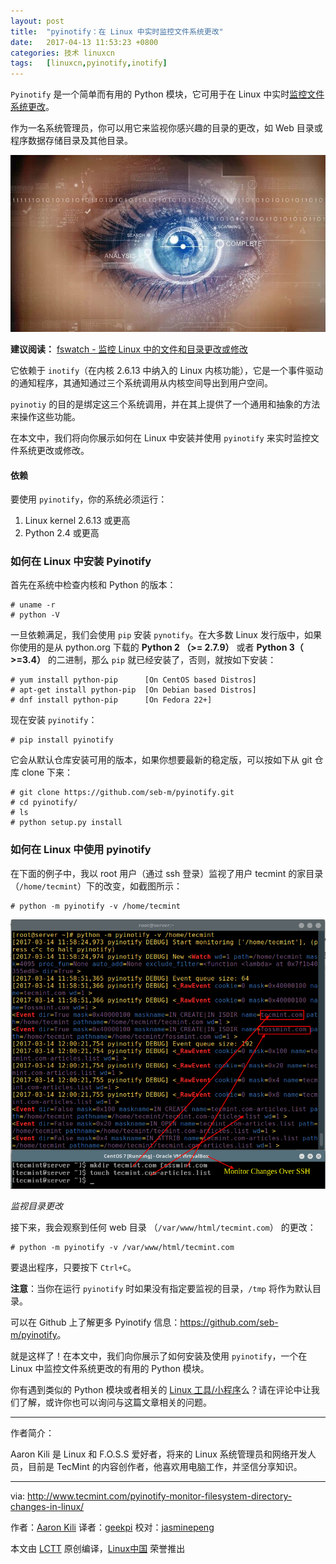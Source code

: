 ```yaml
---
layout: post
title:	"pyinotify：在 Linux 中实时监控文件系统更改"
date:	2017-04-13 11:53:23 +0800 
categories:	技术 linuxcn 
tags:	[linuxcn,pyinotify,inotify]
---
```



`Pyinotify` 是一个简单而有用的 Python 模块，它可用于在 Linux 中实时[监控文件系统更改](http://www.tecmint.com/fswatch-monitors-files-and-directory-changes-modifications-in-linux/)。


作为一名系统管理员，你可以用它来监视你感兴趣的目录的更改，如 Web 目录或程序数据存储目录及其他目录。


![](/Asserts/Images/album/201704/13/115317spul9psb2pzp7q5b.jpg)


**建议阅读：** [fswatch - 监控 Linux 中的文件和目录更改或修改](http://www.tecmint.com/fswatch-monitors-files-and-directory-changes-modifications-in-linux/)


它依赖于 `inotify`（在内核 2.6.13 中纳入的 Linux 内核功能），它是一个事件驱动的通知程序，其通知通过三个系统调用从内核空间导出到用户空间。


`pyinotiy` 的目的是绑定这三个系统调用，并在其上提供了一个通用和抽象的方法来操作这些功能。


在本文中，我们将向你展示如何在 Linux 中安装并使用 `pyinotify` 来实时监控文件系统更改或修改。


#### 依赖


要使用 `pyinotify`，你的系统必须运行：


1. Linux kernel 2.6.13 或更高
2. Python 2.4 或更高


### 如何在 Linux 中安装 Pyinotify


首先在系统中检查内核和 Python 的版本：



```
# uname -r 
# python -V

```

一旦依赖满足，我们会使用 `pip` 安装 `pynotify`。在大多数 Linux 发行版中，如果你使用的是从 python.org 下载的 **Python 2 （>= 2.7.9）** 或者 **Python 3（ >=3.4）** 的二进制，那么 `pip` 就已经安装了，否则，就按如下安装：



```
# yum install python-pip      [On CentOS based Distros]
# apt-get install python-pip  [On Debian based Distros]
# dnf install python-pip      [On Fedora 22+]

```

现在安装 `pyinotify`：



```
# pip install pyinotify

```

它会从默认仓库安装可用的版本，如果你想要最新的稳定版，可以按如下从 git 仓库 clone 下来：



```
# git clone https://github.com/seb-m/pyinotify.git
# cd pyinotify/
# ls
# python setup.py install

```

### 如何在 Linux 中使用 pyinotify


在下面的例子中，我以 root 用户（通过 ssh 登录）监视了用户 tecmint 的家目录（`/home/tecmint`）下的改变，如截图所示：



```
# python -m pyinotify -v /home/tecmint

```

![Monitor Directory Changes](/Asserts/Images/album/201704/13/115326wh2ia8s82sj44sn4.png)


*监视目录更改*


接下来，我会观察到任何 web 目录 （`/var/www/html/tecmint.com`） 的更改：



```
# python -m pyinotify -v /var/www/html/tecmint.com

```

要退出程序，只要按下 `Ctrl+C`。


**注意**：当你在运行 `pyinotify` 时如果没有指定要监视的目录，`/tmp` 将作为默认目录。


可以在 Github 上了解更多 Pyinotify 信息：<https://github.com/seb-m/pyinotify>。


就是这样了！在本文中，我们向你展示了如何安装及使用 `pyinotify`，一个在 Linux 中监控文件系统更改的有用的 Python 模块。


你有遇到类似的 Python 模块或者相关的 [Linux 工具/小程序](http://tecmint.com/tag/commandline-tools)么？请在评论中让我们了解，或许你也可以询问与这篇文章相关的问题。




---


作者简介：


Aaron Kili 是 Linux 和 F.O.S.S 爱好者，将来的 Linux 系统管理员和网络开发人员，目前是 TecMint 的内容创作者，他喜欢用电脑工作，并坚信分享知识。




---


via: <http://www.tecmint.com/pyinotify-monitor-filesystem-directory-changes-in-linux/>


作者：[Aaron Kili](http://www.tecmint.com/author/aaronkili/) 译者：[geekpi](https://github.com/geekpi) 校对：[jasminepeng](https://github.com/jasminepeng)


本文由 [LCTT](https://github.com/LCTT/TranslateProject) 原创编译，[Linux中国](https://linux.cn/) 荣誉推出
